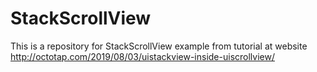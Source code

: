 # StackScrollView
This is a repository for StackScrollView example from tutorial at website http://octotap.com/2019/08/03/uistackview-inside-uiscrollview/
